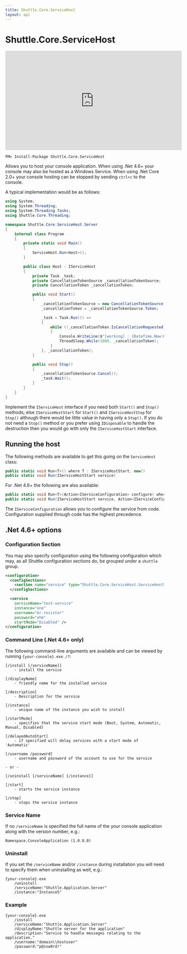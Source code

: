 ```yaml
---
title: Shuttle.Core.ServiceHost
layout: api 
---
```

# Shuttle.Core.ServiceHost

<iframe width="560" height="315" src="https://www.youtube.com/embed/vknRxN4-sdo" frameborder="0" allow="autoplay; encrypted-media" allowfullscreen></iframe>

```
PM> Install-Package Shuttle.Core.ServiceHost
```

Allows you to host your console application.  When using .Net 4.6+ your console may also be hosted as a Windows Service.  When using .Net Core 2.0+ your console hosting can be stopped by sending `ctrl+c` to the console.

A typical implementation would be as follows:

``` c#
using System;
using System.Threading;
using System.Threading.Tasks;
using Shuttle.Core.Threading;

namespace Shuttle.Core.ServiceHost.Server
{
    internal class Program
    {
        private static void Main()
        {
            ServiceHost.Run<Host>();
        }

        public class Host : IServiceHost
        {
            private Task _task;
            private CancellationTokenSource _cancellationTokenSource;
            private CancellationToken _cancellationToken;

            public void Start()
            {
                _cancellationTokenSource = new CancellationTokenSource();
                _cancellationToken = _cancellationTokenSource.Token;

                _task = Task.Run(() =>
                {
                    while (!_cancellationToken.IsCancellationRequested)
                    {
                        Console.WriteLine($"[working] : {DateTime.Now:O}");
                        ThreadSleep.While(1000, _cancellationToken);
                    }
                }, _cancellationToken);
            }

            public void Stop()
            {
                _cancellationTokenSource.Cancel();
                _task.Wait();
            }
        }
    }
}
```

Implement the `IServiceHost` interface if you need both `Start()` and `Stop()` methods; else `IServiceHostStart` for `Start()` and `IServiceHostStop` for `Stop()` although there would be little value in having only a `Stop()`.  If you do not need a `Stop()` method or you prefer using `IDisposable` to handle the destruction then you would go with only the `IServiceHostStart` interface.

## Running the host

The following methods are available to get this going on the `ServiceHost` class:

``` c#
public static void Run<T>() where T : IServiceHostStart, new()
public static void Run(IServiceHostStart service)
```

For .Net 4.6+ the following are also available:

``` c#
public static void Run<T>(Action<IServiceConfiguration> configure) where T : IServiceHostStart, new()
public static void Run(IServiceHostStart service, Action<IServiceConfiguration> configure)
```

The `IServiceConfiguration` allows you to configure the service from code.  Configuration supplied through code has the highest precedence.

## .Net 4.6+ options

### Configuration Section

You may also specify configuration using the following configuration which may, as all Shuttle configuration sections do, be grouped under a `shuttle` group.

``` xml
<configuration>
  <configSections>
    <section name="service" type="Shuttle.Core.ServiceHost.ServiceHostSection, Shuttle.Core.ServiceHost" />
  </configSections>

  <service
    serviceName="test-service"
    instance="one"
    username="mr.resistor"
    password="ohm"
    startMode="Disabled" />
</configuration>
```

### Command Line (.Net 4.6+ only)

The following command-line arguments are available and can be viewed by running `{your-console}.exe /?`:

```
[/install [/serviceName]]    
    - install the service
        
[/displayName]                
    - friendly name for the installed service
        
[/description]                
    - Description for the service
        
[/instance]                    
    - unique name of the instance you wish to install
        
[/startMode]            
    - specifies that the service start mode (Boot, System, Automatic, Manual, Disabled)
        
[/delayedAutoStart]
    - if specified will delay services with a start mode of 'Automatic'

[/username /password]
    - username and password of the account to use for the service
	
- or -
    
[/uninstall [/serviceName] [/instance]]    

[/start]
    - starts the service instance

[/stop]
    - stops the service instance
```

### Service Name

If no `/serviceName` is specified the full name of the your console application along with the version number, e.g.:

```
Namespace.ConsoleApplication (1.0.0.0)
```

### Uninstall

If you set the `/serviceName` and/or `/instance` during installation you will need to specify them when uninstalling as well, e.g.:

```
{your-console}.exe 
    /uninstall 
    /serviceName:"Shuttle.Application.Server" 
    /instance:"Instance5"
```

### Example

```
{your-console}.exe 
    /install 
    /serviceName:"Shuttle.Application.Server" 
    /displayName:"Shuttle server for the application"
    /description:"Service to handle messages relating to the application." 
    /username:"domain\\hostuser"
    /password:"p@ssw0rd!"
```


